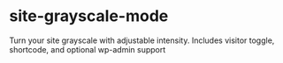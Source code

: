 # site-grayscale-mode
 Turn your site grayscale with adjustable intensity. Includes visitor toggle, shortcode, and optional wp-admin support
